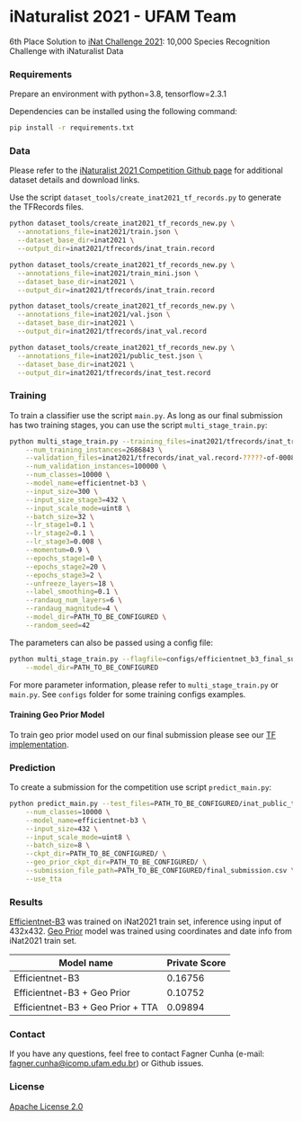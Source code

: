 # iNaturalist 2021 - UFAM Team

6th Place Solution to [iNat Challenge 2021](https://www.kaggle.com/c/inaturalist-2021/): 10,000 Species Recognition Challenge with iNaturalist Data

### Requirements

Prepare an environment with python=3.8, tensorflow=2.3.1

Dependencies can be installed using the following command:
```bash
pip install -r requirements.txt
```

### Data

Please refer to the [iNaturalist 2021 Competition Github page](https://github.com/visipedia/inat_comp/tree/master/2021) for additional dataset details and download links.

Use the script `dataset_tools/create_inat2021_tf_records.py` to generate the TFRecords files.
```bash
python dataset_tools/create_inat2021_tf_records_new.py \
  --annotations_file=inat2021/train.json \
  --dataset_base_dir=inat2021 \
  --output_dir=inat2021/tfrecords/inat_train.record
```
```bash
python dataset_tools/create_inat2021_tf_records_new.py \
  --annotations_file=inat2021/train_mini.json \
  --dataset_base_dir=inat2021 \
  --output_dir=inat2021/tfrecords/inat_train.record
```
```bash
python dataset_tools/create_inat2021_tf_records_new.py \
  --annotations_file=inat2021/val.json \
  --dataset_base_dir=inat2021 \
  --output_dir=inat2021/tfrecords/inat_val.record
```
```bash
python dataset_tools/create_inat2021_tf_records_new.py \
  --annotations_file=inat2021/public_test.json \
  --dataset_base_dir=inat2021 \
  --output_dir=inat2021/tfrecords/inat_test.record
```
### Training

To train a classifier use the script `main.py`. As long as our final submission has two training stages, you can use the script `multi_stage_train.py`:
```bash
python multi_stage_train.py --training_files=inat2021/tfrecords/inat_train.record-?????-of-02240 \
    --num_training_instances=2686843 \
    --validation_files=inat2021/tfrecords/inat_val.record-?????-of-00084 \
    --num_validation_instances=100000 \
    --num_classes=10000 \
    --model_name=efficientnet-b3 \
    --input_size=300 \
    --input_size_stage3=432 \
    --input_scale_mode=uint8 \
    --batch_size=32 \
    --lr_stage1=0.1 \
    --lr_stage2=0.1 \
    --lr_stage3=0.008 \
    --momentum=0.9 \
    --epochs_stage1=0 \
    --epochs_stage2=20 \
    --epochs_stage3=2 \
    --unfreeze_layers=18 \
    --label_smoothing=0.1 \
    --randaug_num_layers=6 \
    --randaug_magnitude=4 \
    --model_dir=PATH_TO_BE_CONFIGURED \
    --random_seed=42
```

The parameters can also be passed using a config file:
```bash
python multi_stage_train.py --flagfile=configs/efficientnet_b3_final_submission_training.config \
    --model_dir=PATH_TO_BE_CONFIGURED
```

For more parameter information, please refer to `multi_stage_train.py` or `main.py`. See `configs` folder for some training configs examples.

#### Training Geo Prior Model

To train geo prior model used on our final submission please see our [TF implementation](https://github.com/alcunha/geo_prior_tf/).

### Prediction

To create a submission for the competition use script `predict_main.py`:
```bash
python predict_main.py --test_files=PATH_TO_BE_CONFIGURED/inat_public_test.record-?????-of-00417 \
    --num_classes=10000 \
    --model_name=efficientnet-b3 \
    --input_size=432 \
    --input_scale_mode=uint8 \
    --batch_size=8 \
    --ckpt_dir=PATH_TO_BE_CONFIGURED/ \
    --geo_prior_ckpt_dir=PATH_TO_BE_CONFIGURED/ \
    --submission_file_path=PATH_TO_BE_CONFIGURED/final_submission.csv \
    --use_tta
```

### Results

[Efficientnet-B3](https://drive.google.com/file/d/1SDx5P-ovb1NQPyPu4ubgsOhttUEdzs4A/view?usp=sharing) was trained on iNat2021 train set, inference using input of 432x432.
[Geo Prior](https://drive.google.com/file/d/1xzYaouGOZQrbibHbTMUs4d8PZZYDnZXT/view?usp=sharing) model was trained using coordinates and date info from iNat2021 train set.

| Model name                        | Private Score |
|-----------------------------------|---------------|
| Efficientnet-B3                   | 0.16756       |
| Efficientnet-B3 + Geo Prior       | 0.10752       |
| Efficientnet-B3 + Geo Prior + TTA | 0.09894       |

### Contact

If you have any questions, feel free to contact Fagner Cunha (e-mail: fagner.cunha@icomp.ufam.edu.br) or Github issues. 

### License

[Apache License 2.0](LICENSE)